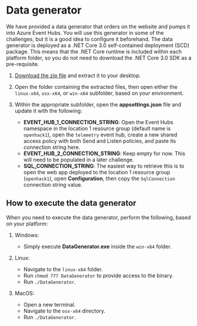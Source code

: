 # Data generator

We have provided a data generator that orders on the website and pumps it into Azure Event Hubs. You will use this generator in some of the challenges, but it is a good idea to configure it beforehand. The data generator is deployed as a .NET Core 3.0 self-contained deployment (SCD) package. This means that the .NET Core runtime is included within each platform folder, so you do not need to download the .NET Core 3.0 SDK as a pre-requisite.

1. [Download the zip file](https://openhackguides.blob.core.windows.net/no-sql-artifacts/DataGenerator.zip) and extract it to your desktop.

2. Open the folder containing the extracted files, then open either the `linux-x64`, `osx-x64`, or `win-x64` subfolder, based on your environment.

3. Within the appropriate subfolder, open the **appsettings.json** file and update it with the following:

   * **EVENT_HUB_1_CONNECTION_STRING**: Open the Event Hubs namespace in the location 1 resource group (default name is `openhack1`), open the `telemetry` event hub, create a new shared access policy with both Send and Listen policies, and paste its connection string here.
   * **EVENT_HUB_2_CONNECTION_STRING**: Keep empty for now. This will need to be populated in a later challenge.
   * **SQL_CONNECTION_STRING**: The easiest way to retrieve this is to open the web app deployed to the location 1 resource group (`openhack1`), open **Configuration**, then copy the `SqlConnection` connection string value.

## How to execute the data generator

When you need to execute the data generator, perform the following, based on your platform:

1. Windows:

   * Simply execute **DataGenerator.exe** inside the `win-x64` folder.

2. Linux:

   * Navigate to the `linux-x64` folder.
   * Run `chmod 777 DataGenerator` to provide access to the binary.
   * Run `./DataGenerator`.

3. MacOS:

   * Open a new terminal.
   * Navigate to the `osx-x64` directory.
   * Run `./DataGenerator`.
